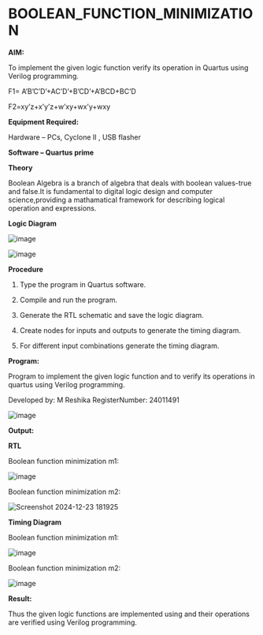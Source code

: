 # BOOLEAN_FUNCTION_MINIMIZATION

**AIM:**

To implement the given logic function verify its operation in Quartus using Verilog programming.

F1= A’B’C’D’+AC’D’+B’CD’+A’BCD+BC’D 

F2=xy’z+x’y’z+w’xy+wx’y+wxy

**Equipment Required:**

Hardware – PCs, Cyclone II , USB flasher

**Software – Quartus prime**

**Theory**

Boolean Algebra is a branch of algebra that deals with boolean values-true and false.It is
fundamental to digital logic design and computer science,providing a mathamatical
framework for describing logical operation and expressions.

**Logic Diagram**

![image](https://github.com/user-attachments/assets/2a488c7b-a516-4c67-98b1-c7b08ebccaa7)

![image](https://github.com/user-attachments/assets/06ecfc84-a6de-47e9-9b96-c438b38321bb)

**Procedure**

1.	Type the program in Quartus software.

2.	Compile and run the program.

3.	Generate the RTL schematic and save the logic diagram.

4.	Create nodes for inputs and outputs to generate the timing diagram.

5.	For different input combinations generate the timing diagram.


**Program:**

Program to implement the given logic function and to verify its operations in quartus using Verilog programming. 

Developed by: M Reshika RegisterNumber: 24011491

![image](https://github.com/user-attachments/assets/9067a303-1162-40f3-ab2d-342d843df535)

**Output:**

**RTL**

Boolean function minimization m1:

![image](https://github.com/user-attachments/assets/950f37eb-78ad-405e-968e-048f7e2dd018)

Boolean function minimization m2:

 ![Screenshot 2024-12-23 181925](https://github.com/user-attachments/assets/618bae77-3aba-4369-af53-150a25047732)


**Timing Diagram**

Boolean function minimization m1:

![image](https://github.com/user-attachments/assets/868af46b-a4c1-4faf-a927-c290a6ecb79c)

Boolean function minimization m2:

![image](https://github.com/user-attachments/assets/556cbca6-b4b9-4b2f-a635-7f6c6c730084)


**Result:**

Thus the given logic functions are implemented using and their operations are verified using Verilog programming.

